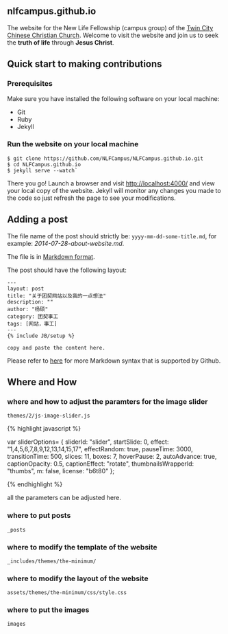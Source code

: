 ## nlfcampus.github.io

The website for the New Life Fellowship (campus group) of the
[Twin City Chinese Christian Church](http://www.tcccc.org/). Welcome
to visit the website and join us to seek the **truth of life** through
**Jesus Christ**.

## Quick start to making contributions 

### Prerequisites

Make sure you have installed the following software on your local
machine:
- Git
- Ruby
- Jekyll

### Run the website on your local machine

```
$ git clone https://github.com/NLFCampus/NLFCampus.github.io.git
$ cd NLFCampus.github.io
$ jekyll serve --watch`
```

There you go! Launch a browser and visit <http://localhost:4000/> and view
your local copy of the website. Jekyll will monitor any changes you
made to the code so just refresh the page to see your modifications.

## Adding a post

The file name of the post should strictly be:
`yyyy-mm-dd-some-title.md`, for example:
*2014-07-28-about-website.md*.

The file is in [Markdown format](http://daringfireball.net/projects/markdown/).

The post should have the following layout:

```
---
layout: post
title: "关于团契网站以及我的一点想法"
description: ""
author: "杨硕"
category: 团契事工
tags: [网站，事工]
---
{% include JB/setup %}

copy and paste the content here.
```

Please refer to
[here](https://github.com/adam-p/markdown-here/wiki/Markdown-Cheatsheet)
for more Markdown syntax that is supported by Github.

## Where and How

### where and how to adjust the paramters for the image slider 

`themes/2/js-image-slider.js`

{% highlight javascript %}

  var sliderOptions=
    {
	sliderId: "slider",
	startSlide: 0,
	effect: "1,4,5,6,7,8,9,12,13,14,15,17",
	effectRandom: true,
	pauseTime: 3000,
	transitionTime: 500,
	slices: 11,
	boxes: 7,
	hoverPause: 2,
	autoAdvance: true,
	captionOpacity: 0.5,
	captionEffect: "rotate",
	thumbnailsWrapperId: "thumbs",
	m: false,
	license: "b6t80"
    };
	
{% endhighlight %}

all the parameters can be adjusted here.

### where to put posts

`_posts`

### where to modify the template of the website

`_includes/themes/the-minimum/`

### where to modify the layout of the website

`assets/themes/the-minimum/css/style.css`

### where to put the images

`images`
